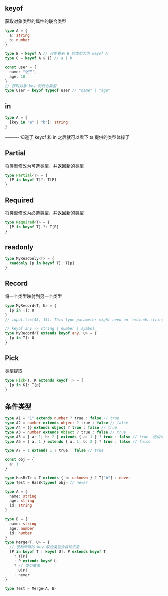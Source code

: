 ## keyof

获取对象类型的属性的联合类型

```ts
type A = {
  a: string
  b: number
}

type B = keyof A // 只能看到 B 的类型为为 keyof A
type C = keyof A & {} // a | b

const user = {
  name: "张三",
  age: 18
}
// 获取对象 key 的联合类型
type User = keyof typeof user // "name" | "age"
```

## in

```ts
type A = {
  [key in "a" | "b"]: string
}
```

------- 知道了 keyof 和 in 之后就可以看下 ts 提供的类型体操了

## Partial

将类型修改为可选类型，并返回新的类型

```ts
type Partial<T> = {
  [P in keyof T]?: T[P]
}
```

## Required

将类型修改为必选类型，并返回新的类型

```ts
type Required<T> = {
  [P in keyof T]-?: T[P]
}
```

## readonly

```ts
type MyReadonly<T> = {
  readonly [p in keyof T]: T[p]
}
```

## Record

将一个类型映射到另一个类型

```ts
type MyRecord<T, U> = {
  [p in T]: U
}
// input.tsx(43, 15): This type parameter might need an `extends string | number | symbol` constraint.

// keyof any -> string | number | symbol
type MyRecord<T extends keyof any, U> = {
  [p in T]: U
}
```

## Pick

类型提取

```ts
type Pick<T, K extends keyof T> = {
  [p in K]: T[p]
}
```

## 条件类型

```ts
type A1 = "1" extends number ? true : false // true
type A2 = number extends object ? true : false // false
type A4 = {} extends object ? true : false // true
type A3 = number extends Object ? true : false // true
type A5 = { a: 1; b: 2 } extends { a: 1 } ? true : false // true  结构化类型
type A6 = { a: 1 } extends { a: 1; b: 2 } ? true : false // false

type A7 = 1 extends 1 ? true : false // true
```

<!--
// 不明白的 ts 操作
// type A9 = object extends {} ? true : false
// type A10 = Object extends {} ? true : false
// type A11 = {} extends Object ? true : false
// type A12 = object extends Object ? true : false
// type A13 = Object extends object ? true : false

// // 原始类型的字面量类型 < 原始类型 < 原始类型对应的装箱类型 < Object
// type A15 = any extends Object ? true : false // boolean
// type A16 = any extends Object ? 1 : 2 // 1 | 2
// type A17 = any extends "hello" ? 1 : 2 // 1 | 2

// type A18 = unknown extends any ? 1 : 2 // 1
// type A19 = any extends unknown ? 1 : 2 // 1
 -->

```ts
const obj = {
  a: 1
}

type HasB<T> = T extends { b: unknown } ? T["b"] : never
type Test = HasB<typeof obj> // never
```

```ts
type A = {
  name: string
  age: string
  id: string
}

type B = {
  name: string
  age: number
  id: number
}
type Merge<T, U> = {
  // 便利所有的 key 联合类型会自动去重
  [P in keyof T | keyof U]: P extends keyof T
    ? T[P]
    : P extends keyof U
    ? // 类型覆盖
      U[P]
    : never
}

type Test = Merge<A, B>
```
